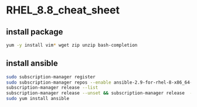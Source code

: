 # RHEL_8.8_cheat_sheet

## install package

```bash
yum -y install vim* wget zip unzip bash-completion
```

## install ansible

```bash
sudo subscription-manager register
sudo subscription-manager repos --enable ansible-2.9-for-rhel-8-x86_64-rpms
subscription-manager release --list
subscription-manager release --unset && subscription-manager release  --set=8.7
sudo yum install ansible
```
